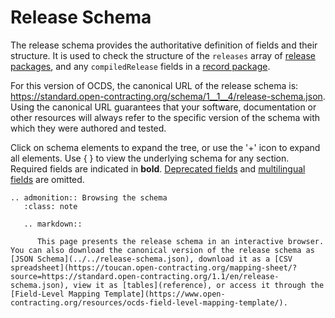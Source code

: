 # Release Schema

The release schema provides the authoritative definition of fields and their structure. It is used to check the structure of the `releases` array of [release packages](release_package), and any `compiledRelease` fields in a [record package](record_package).

For this version of OCDS, the canonical URL of the release schema is: <https://standard.open-contracting.org/schema/1__1__4/release-schema.json>. Using the canonical URL guarantees that your software, documentation or other resources will always refer to the specific version of the schema with which they were authored and tested.

Click on schema elements to expand the tree, or use the '+' icon to expand all elements. Use { } to view the underlying schema for any section. Required fields are indicated in **bold**. [Deprecated fields](deprecation) and [multilingual fields](../reference/#language) are omitted.

<script src="../../_static/docson/public/js/widget.js" data-schema="../../../release-schema.json"></script>

```eval_rst
.. admonition:: Browsing the schema
   :class: note

   .. markdown::

      This page presents the release schema in an interactive browser. You can also download the canonical version of the release schema as [JSON Schema](../../release-schema.json), download it as a [CSV spreadsheet](https://toucan.open-contracting.org/mapping-sheet/?source=https://standard.open-contracting.org/1.1/en/release-schema.json), view it as [tables](reference), or access it through the [Field-Level Mapping Template](https://www.open-contracting.org/resources/ocds-field-level-mapping-template/).
```
